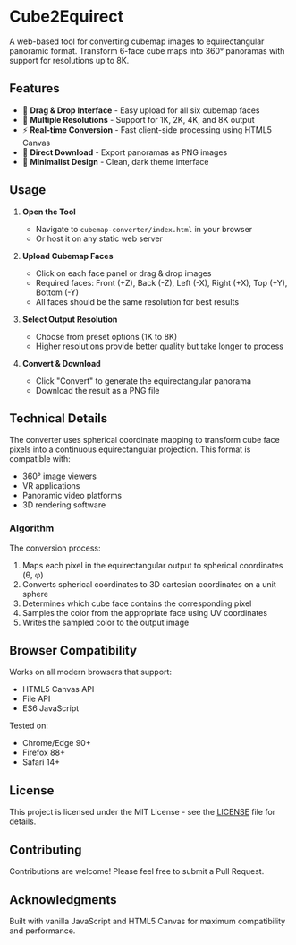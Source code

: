 # Cube2Equirect

A web-based tool for converting cubemap images to equirectangular panoramic format. Transform 6-face cube maps into 360° panoramas with support for resolutions up to 8K.

## Features

- 🎯 **Drag & Drop Interface** - Easy upload for all six cubemap faces
- 📐 **Multiple Resolutions** - Support for 1K, 2K, 4K, and 8K output
- ⚡ **Real-time Conversion** - Fast client-side processing using HTML5 Canvas
- 💾 **Direct Download** - Export panoramas as PNG images
- 🎨 **Minimalist Design** - Clean, dark theme interface

## Usage

1. **Open the Tool**
   - Navigate to `cubemap-converter/index.html` in your browser
   - Or host it on any static web server

2. **Upload Cubemap Faces**
   - Click on each face panel or drag & drop images
   - Required faces: Front (+Z), Back (-Z), Left (-X), Right (+X), Top (+Y), Bottom (-Y)
   - All faces should be the same resolution for best results

3. **Select Output Resolution**
   - Choose from preset options (1K to 8K)
   - Higher resolutions provide better quality but take longer to process

4. **Convert & Download**
   - Click "Convert" to generate the equirectangular panorama
   - Download the result as a PNG file

## Technical Details

The converter uses spherical coordinate mapping to transform cube face pixels into a continuous equirectangular projection. This format is compatible with:

- 360° image viewers
- VR applications
- Panoramic video platforms
- 3D rendering software

### Algorithm

The conversion process:
1. Maps each pixel in the equirectangular output to spherical coordinates (θ, φ)
2. Converts spherical coordinates to 3D cartesian coordinates on a unit sphere
3. Determines which cube face contains the corresponding pixel
4. Samples the color from the appropriate face using UV coordinates
5. Writes the sampled color to the output image

## Browser Compatibility

Works on all modern browsers that support:
- HTML5 Canvas API
- File API
- ES6 JavaScript

Tested on:
- Chrome/Edge 90+
- Firefox 88+
- Safari 14+

## License

This project is licensed under the MIT License - see the [LICENSE](LICENSE) file for details.

## Contributing

Contributions are welcome! Please feel free to submit a Pull Request.

## Acknowledgments

Built with vanilla JavaScript and HTML5 Canvas for maximum compatibility and performance.